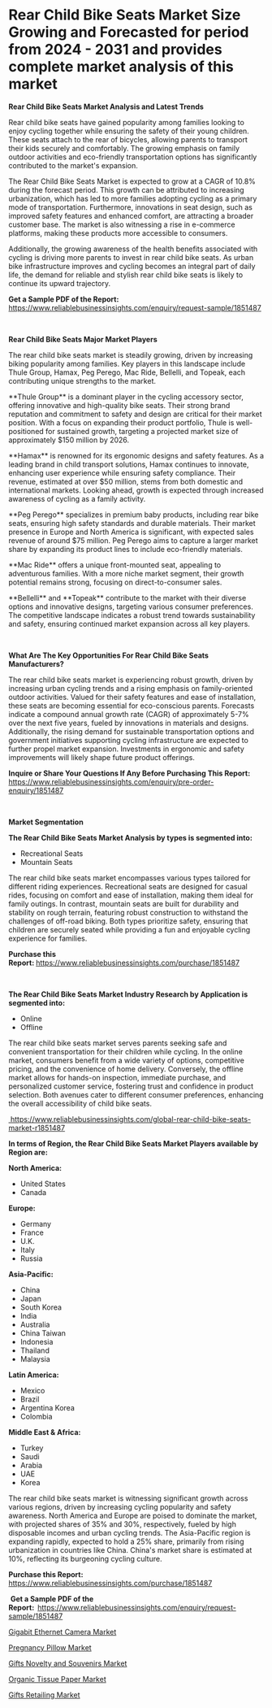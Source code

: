 <p><h1>Rear Child Bike Seats Market Size Growing and Forecasted for period from 2024 - 2031 and provides complete market analysis of this market</h1></p><p><strong>Rear Child Bike Seats Market Analysis and Latest Trends</strong></p>
<p><p>Rear child bike seats have gained popularity among families looking to enjoy cycling together while ensuring the safety of their young children. These seats attach to the rear of bicycles, allowing parents to transport their kids securely and comfortably. The growing emphasis on family outdoor activities and eco-friendly transportation options has significantly contributed to the market's expansion.</p><p>The Rear Child Bike Seats Market is expected to grow at a CAGR of 10.8% during the forecast period. This growth can be attributed to increasing urbanization, which has led to more families adopting cycling as a primary mode of transportation. Furthermore, innovations in seat design, such as improved safety features and enhanced comfort, are attracting a broader customer base. The market is also witnessing a rise in e-commerce platforms, making these products more accessible to consumers.</p><p>Additionally, the growing awareness of the health benefits associated with cycling is driving more parents to invest in rear child bike seats. As urban bike infrastructure improves and cycling becomes an integral part of daily life, the demand for reliable and stylish rear child bike seats is likely to continue its upward trajectory.</p></p>
<p><strong>Get a Sample PDF of the Report:&nbsp;</strong> <a href="https://www.reliablebusinessinsights.com/enquiry/request-sample/1851487?utm_campaign=1726&utm_medium=2&utm_source=Github&utm_content=ia&utm_term=18102024&utm_id=rear-child-bike-seats">https://www.reliablebusinessinsights.com/enquiry/request-sample/1851487</a></p>
<p>&nbsp;</p>
<p><strong>Rear Child Bike Seats Major Market Players</strong></p>
<p><p>The rear child bike seats market is steadily growing, driven by increasing biking popularity among families. Key players in this landscape include Thule Group, Hamax, Peg Perego, Mac Ride, Bellelli, and Topeak, each contributing unique strengths to the market.</p><p>**Thule Group** is a dominant player in the cycling accessory sector, offering innovative and high-quality bike seats. Their strong brand reputation and commitment to safety and design are critical for their market position. With a focus on expanding their product portfolio, Thule is well-positioned for sustained growth, targeting a projected market size of approximately $150 million by 2026.</p><p>**Hamax** is renowned for its ergonomic designs and safety features. As a leading brand in child transport solutions, Hamax continues to innovate, enhancing user experience while ensuring safety compliance. Their revenue, estimated at over $50 million, stems from both domestic and international markets. Looking ahead, growth is expected through increased awareness of cycling as a family activity.</p><p>**Peg Perego** specializes in premium baby products, including rear bike seats, ensuring high safety standards and durable materials. Their market presence in Europe and North America is significant, with expected sales revenue of around $75 million. Peg Perego aims to capture a larger market share by expanding its product lines to include eco-friendly materials.</p><p>**Mac Ride** offers a unique front-mounted seat, appealing to adventurous families. With a more niche market segment, their growth potential remains strong, focusing on direct-to-consumer sales.</p><p>**Bellelli** and **Topeak** contribute to the market with their diverse options and innovative designs, targeting various consumer preferences. The competitive landscape indicates a robust trend towards sustainability and safety, ensuring continued market expansion across all key players.</p></p>
<p>&nbsp;</p>
<p><strong>What Are The Key Opportunities For Rear Child Bike Seats Manufacturers?</strong></p>
<p><p>The rear child bike seats market is experiencing robust growth, driven by increasing urban cycling trends and a rising emphasis on family-oriented outdoor activities. Valued for their safety features and ease of installation, these seats are becoming essential for eco-conscious parents. Forecasts indicate a compound annual growth rate (CAGR) of approximately 5-7% over the next five years, fueled by innovations in materials and designs. Additionally, the rising demand for sustainable transportation options and government initiatives supporting cycling infrastructure are expected to further propel market expansion. Investments in ergonomic and safety improvements will likely shape future product offerings.</p></p>
<p><strong>Inquire or Share Your Questions If Any Before Purchasing This Report:</strong> <a href="https://www.reliablebusinessinsights.com/enquiry/pre-order-enquiry/1851487?utm_campaign=1726&utm_medium=2&utm_source=Github&utm_content=ia&utm_term=18102024&utm_id=rear-child-bike-seats">https://www.reliablebusinessinsights.com/enquiry/pre-order-enquiry/1851487</a></p>
<p>&nbsp;</p>
<p><strong>Market Segmentation</strong></p>
<p><strong>The Rear Child Bike Seats Market Analysis by types is segmented into:</strong></p>
<p><ul><li>Recreational Seats</li><li>Mountain Seats</li></ul></p>
<p><p>The rear child bike seats market encompasses various types tailored for different riding experiences. Recreational seats are designed for casual rides, focusing on comfort and ease of installation, making them ideal for family outings. In contrast, mountain seats are built for durability and stability on rough terrain, featuring robust construction to withstand the challenges of off-road biking. Both types prioritize safety, ensuring that children are securely seated while providing a fun and enjoyable cycling experience for families.</p></p>
<p><strong>Purchase this Report:&nbsp;</strong><a href="https://www.reliablebusinessinsights.com/purchase/1851487?utm_campaign=1726&utm_medium=2&utm_source=Github&utm_content=ia&utm_term=18102024&utm_id=rear-child-bike-seats">https://www.reliablebusinessinsights.com/purchase/1851487</a></p>
<p>&nbsp;</p>
<p><strong>The Rear Child Bike Seats Market Industry Research by Application is segmented into:</strong></p>
<p><ul><li>Online</li><li>Offline</li></ul></p>
<p><p>The rear child bike seats market serves parents seeking safe and convenient transportation for their children while cycling. In the online market, consumers benefit from a wide variety of options, competitive pricing, and the convenience of home delivery. Conversely, the offline market allows for hands-on inspection, immediate purchase, and personalized customer service, fostering trust and confidence in product selection. Both avenues cater to different consumer preferences, enhancing the overall accessibility of child bike seats.</p></p>
<p><a href="https://www.reliablebusinessinsights.com/global-rear-child-bike-seats-market-r1851487?utm_campaign=1726&utm_medium=2&utm_source=Github&utm_content=ia&utm_term=18102024&utm_id=rear-child-bike-seats">&nbsp;https://www.reliablebusinessinsights.com/global-rear-child-bike-seats-market-r1851487</a></p>
<p><strong>In terms of Region, the Rear Child Bike Seats Market Players available by Region are:</strong></p>
<p>
    <p> <strong> North America: </strong>
        <ul>
            <li>United States</li>
            <li>Canada</li>
        </ul>
        </p> 
    <p> <strong> Europe: </strong>
        <ul>
            <li>Germany</li>
            <li>France</li>
            <li>U.K.</li>
            <li>Italy</li>
            <li>Russia</li>
        </ul>
        </p> 
    <p> <strong> Asia-Pacific: </strong>
        <ul>
            <li>China</li>
            <li>Japan</li>
            <li>South Korea</li>
            <li>India</li>
            <li>Australia</li>
            <li>China Taiwan</li>
            <li>Indonesia</li>
            <li>Thailand</li>
            <li>Malaysia</li>
        </ul>
        </p> 
    <p> <strong> Latin America: </strong>
        <ul>
            <li>Mexico</li>
            <li>Brazil</li>
            <li>Argentina Korea</li>
            <li>Colombia</li>
        </ul>
        </p> 
    <p> <strong> Middle East & Africa: </strong>
        <ul>
            <li>Turkey</li>
            <li>Saudi</li>
            <li>Arabia</li>
            <li>UAE</li>
            <li>Korea</li>
        </ul>
    </p>
    </p>
<p><p>The rear child bike seats market is witnessing significant growth across various regions, driven by increasing cycling popularity and safety awareness. North America and Europe are poised to dominate the market, with projected shares of 35% and 30%, respectively, fueled by high disposable incomes and urban cycling trends. The Asia-Pacific region is expanding rapidly, expected to hold a 25% share, primarily from rising urbanization in countries like China. China's market share is estimated at 10%, reflecting its burgeoning cycling culture.</p></p>
<p><strong>Purchase this Report: </strong><a href="https://www.reliablebusinessinsights.com/purchase/1851487?utm_campaign=1726&utm_medium=2&utm_source=Github&utm_content=ia&utm_term=18102024&utm_id=rear-child-bike-seats">https://www.reliablebusinessinsights.com/purchase/1851487</a></p>
<p>&nbsp;<strong>Get a Sample PDF of the Report:&nbsp;&nbsp;</strong><a href="https://www.reliablebusinessinsights.com/enquiry/request-sample/1851487?utm_campaign=1726&utm_medium=2&utm_source=Github&utm_content=ia&utm_term=18102024&utm_id=rear-child-bike-seats">https://www.reliablebusinessinsights.com/enquiry/request-sample/1851487</a></p>
<p><strong></strong></p>
<p><p><a href="https://www.linkedin.com/pulse/gigabit-ethernet-camera-momentum-charting-10-cagr-path-gp3de?utm_campaign=1726&utm_medium=2&utm_source=Github&utm_content=ia&utm_term=18102024&utm_id=rear-child-bike-seats">Gigabit Ethernet Camera Market</a></p><p><a href="https://www.linkedin.com/pulse/pregnancy-pillow-momentum-charting-146-cagr-path-2024-2031-mirge?utm_campaign=1726&utm_medium=2&utm_source=Github&utm_content=ia&utm_term=18102024&utm_id=rear-child-bike-seats">Pregnancy Pillow Market</a></p><p><a href="https://www.linkedin.com/pulse/strategic-market-insights-navigating-global-gifts-zld8e?utm_campaign=1726&utm_medium=2&utm_source=Github&utm_content=ia&utm_term=18102024&utm_id=rear-child-bike-seats">Gifts Novelty and Souvenirs Market</a></p><p><a href="https://www.linkedin.com/pulse/organic-tissue-paper-landscape-product-spectrum-market-trajectories-tsiwf?utm_campaign=1726&utm_medium=2&utm_source=Github&utm_content=ia&utm_term=18102024&utm_id=rear-child-bike-seats">Organic Tissue Paper Market</a></p><p><a href="https://www.linkedin.com/pulse/driving-forces-global-gifts-retailing-market-trends-applications-gouee?utm_campaign=1726&utm_medium=2&utm_source=Github&utm_content=ia&utm_term=18102024&utm_id=rear-child-bike-seats">Gifts Retailing Market</a></p></p>